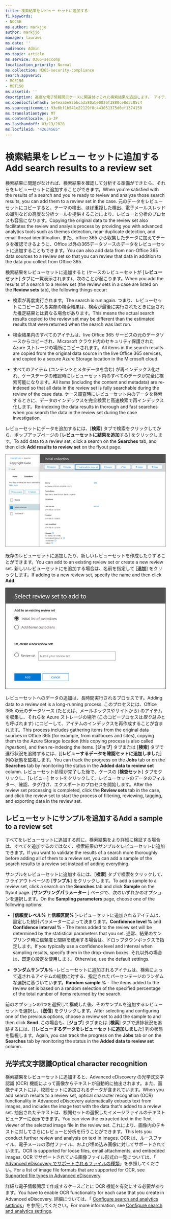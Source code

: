 ```yaml
---
title: 検索結果をレビュー セットに追加する
f1.keywords:
- NOCSH
ms.author: markjjo
author: markjjo
manager: laurawi
ms.date: ''
audience: Admin
ms.topic: article
ms.service: O365-seccomp
localization_priority: Normal
ms.collection: M365-security-compliance
search.appverid:
- MOE150
- MET150
ms.assetid: ''
description: 高度な電子情報開示ケースに関連付けられた検索結果を追加します。 アイテムは元の場所からコピーされ、Microsoft によって提供される Azure ストレージの場所にコピーされます。 また、アイテムもインデックスが再作成され、高度な電子情報開示によって画像ファイルの OCR が実行され、レビューと分析のための画像テキストがアップロードされます。
ms.openlocfilehash: 5e4eaa5e83bbca3a80abe0026f3880ce8d3c85c4
ms.sourcegitcommit: 93e6bf1b541e22129f8c443051375d0ef1374150
ms.translationtype: MT
ms.contentlocale: ja-JP
ms.lasthandoff: 03/13/2020
ms.locfileid: "42634565"
---
```

# <a name="add-search-results-to-a-review-set"></a><span data-ttu-id="a2234-105">検索結果をレビュー セットに追加する</span><span class="sxs-lookup"><span data-stu-id="a2234-105">Add search results to a review set</span></span>

<span data-ttu-id="a2234-106">検索結果に問題がなければ、検索結果を確認して分析する準備ができたら、それらをレビューセットに追加することができます。</span><span class="sxs-lookup"><span data-stu-id="a2234-106">When you're satisfied with the results of a search and you're ready to review and analyze those search results, you can add them to a review set in the case.</span></span> <span data-ttu-id="a2234-107">元のデータをレビューセットにコピーすると、テーマの検出、ほぼ重複した検出、電子メールスレッドの識別などの高度な分析ツールを提供することにより、レビューと分析のプロセスも容易になります。</span><span class="sxs-lookup"><span data-stu-id="a2234-107">Copying the original data to the review set also facilitates the review and analysis process by providing you with advanced analytics tools such as themes detection, near-duplicate detection, and email thread identification.</span></span> <span data-ttu-id="a2234-108">また、office 365 から収集したデータに加えてデータを確認できるように、Office 以外の365データソースのデータをレビューセットに追加することもできます。</span><span class="sxs-lookup"><span data-stu-id="a2234-108">You can also add data from non-Office 365 data sources to a review set so that you can review that data in addition to the data you collect from Office 365.</span></span> 

<span data-ttu-id="a2234-109">検索結果をレビューセットに追加すると (ケースのレビューセットが [**レビューセット**] タブに一覧表示されます)、次のことが起こります。</span><span class="sxs-lookup"><span data-stu-id="a2234-109">When you add the results of a search to a review set (the review sets in a case are listed on the **Review sets** tab), the following things occur:</span></span>

- <span data-ttu-id="a2234-110">検索が再度実行されます。</span><span class="sxs-lookup"><span data-stu-id="a2234-110">The search is run again.</span></span> <span data-ttu-id="a2234-111">つまり、レビューセットにコピーされる実際の検索結果は、検索が最後に実行されたときに返された推定結果とは異なる場合があります。</span><span class="sxs-lookup"><span data-stu-id="a2234-111">This means the actual search results copied to the review set may be different than the estimated results that were returned when the search was last run.</span></span>

- <span data-ttu-id="a2234-112">検索結果内のすべてのアイテムは、live Office 365 サービスの元のデータソースからコピーされ、Microsoft クラウド内のセキュリティ保護された Azure ストレージの場所にコピーされます。</span><span class="sxs-lookup"><span data-stu-id="a2234-112">All items in the search results are copied from the original data source in the live Office 365 services, and copied to a secure Azure Storage location in the Microsoft cloud.</span></span>

- <span data-ttu-id="a2234-113">すべてのアイテム (コンテンツとメタデータを含む) が再インデックス化され、ケースデータの確認時にレビューセット内のすべてのデータが完全に検索可能になります。</span><span class="sxs-lookup"><span data-stu-id="a2234-113">All items (including the content and metadata) are re-indexed so that all data in the review set is fully searchable during the review of the case data.</span></span> <span data-ttu-id="a2234-114">ケース調査時にレビューセット内のデータを検索するときに、データのインデックスを完全検索と高速検索で再インデックス化します。</span><span class="sxs-lookup"><span data-stu-id="a2234-114">Re-indexing the data results in thorough and fast searches when you search the data in the review set during the case investigation.</span></span>

<span data-ttu-id="a2234-115">レビューセットにデータを追加するには、[**検索**] タブで検索をクリックしてから、ポップアップページの [**レビューセットに結果を追加**する] をクリックします。</span><span class="sxs-lookup"><span data-stu-id="a2234-115">To add data to a review set, click a search on the **Searches** tab, and then click **Add results to review set** on the flyout page.</span></span>

![レビューセットへのデータの追加](../media/c1b4fc00-7a15-4587-b9b0-ce594bb02e4d.png)

<span data-ttu-id="a2234-117">既存のレビューセットに追加したり、新しいレビューセットを作成したりすることができます。</span><span class="sxs-lookup"><span data-stu-id="a2234-117">You can add to an existing review set or create a new review set.</span></span>  <span data-ttu-id="a2234-118">新しいレビューセットにを追加する場合は、名前を指定して [**追加**] をクリックします。</span><span class="sxs-lookup"><span data-stu-id="a2234-118">If adding to a new review set, specify the name and then click **Add**.</span></span>

![レビューセットを選択する](../media/e8c6ab51-da8d-4c39-9b21-26bfdf453fb9.png)

<span data-ttu-id="a2234-120">レビューセットへのデータの追加は、長時間実行されるプロセスです。</span><span class="sxs-lookup"><span data-stu-id="a2234-120">Adding data to a review set is a long-running process.</span></span> <span data-ttu-id="a2234-121">このプロセスには、Office 365 の元のデータソース (たとえば、メールボックスやサイトから) のアイテムを収集し、それらを Azure ストレージの場所 (このコピープロセスは*取り込み*とも呼ばれます) にコピーして、アイテムのインデックスを再作成することが含まれます。</span><span class="sxs-lookup"><span data-stu-id="a2234-121">This process includes gathering items from the original data sources in Office 365 (for example, from mailboxes and sites), copying them to the Azure Storage location (this copying process is also called *ingestion*), and then re-indexing the items.</span></span> <span data-ttu-id="a2234-122">[**ジョブ**] タブまたは [**検索**] タブで進行状況を追跡するには、[[**レビューするデータを確認セットに追加しまし**た] 列の状態を監視します。</span><span class="sxs-lookup"><span data-stu-id="a2234-122">You can track the progress on the **Jobs** tab or on the **Searches** tab by monitoring the status in the **Added data to review set** column.</span></span> <span data-ttu-id="a2234-123">レビューセット処理が完了した後で、ケースの [**検査セット**] タブをクリックし、[レビュー] セットをクリックして、レビューセットのデータのフィルター、確認、タグ付け、エクスポートのプロセスを開始します。</span><span class="sxs-lookup"><span data-stu-id="a2234-123">After the review set processing is completed, click the **Review sets** tab in the case, and click the review set to start the process of filtering, reviewing, tagging, and exporting data in the review set.</span></span>

## <a name="add-a-sample-to-a-review-set"></a><span data-ttu-id="a2234-124">レビューセットにサンプルを追加する</span><span class="sxs-lookup"><span data-stu-id="a2234-124">Add a sample to a review set</span></span>

<span data-ttu-id="a2234-125">すべてをレビューセットに追加する前に、検索結果をより詳細に検証する場合は、すべてを追加するのではなく、検索結果のサンプルをレビューセットに追加できます。</span><span class="sxs-lookup"><span data-stu-id="a2234-125">If you want to validate the results of a search more thoroughly before adding all of them to a review set, you can add a sample of the search results to a review set instead of adding everything.</span></span>

<span data-ttu-id="a2234-126">サンプルをレビューセットに追加するには、[**検索**] タブで検索をクリックして、フライアウトページの [**サンプル**] をクリックします。</span><span class="sxs-lookup"><span data-stu-id="a2234-126">To add a sample to a review set, click a search on the **Searches** tab and click **Sample** on the flyout page.</span></span> <span data-ttu-id="a2234-127">[**サンプリングパラメーター** ] ページで、次のいずれかのオプションを選択します。</span><span class="sxs-lookup"><span data-stu-id="a2234-127">On the **Sampling parameters** page, choose one of the following options:</span></span>

- <span data-ttu-id="a2234-128">[**信頼度レベル%** と**信頼区間%** ]-レビューセットに追加されるアイテムは、設定した統計パラメーターによって決まります。</span><span class="sxs-lookup"><span data-stu-id="a2234-128">**Confidence level %** and **Confidence interval %** - The items added to the review set will be determined by the statistical parameters that you set.</span></span> <span data-ttu-id="a2234-129">通常、結果のサンプリング時に信頼度と間隔を使用する場合は、ドロップダウンボックスで指定します。</span><span class="sxs-lookup"><span data-stu-id="a2234-129">If you typically use a confidence level and interval when sampling results, specify them in the drop-down boxes.</span></span> <span data-ttu-id="a2234-130">それ以外の場合は、既定の設定を使用します。</span><span class="sxs-lookup"><span data-stu-id="a2234-130">Otherwise, use the default settings.</span></span>

- <span data-ttu-id="a2234-131">**ランダムサンプル%** -レビューセットに追加されるアイテムは、検索によって返されるアイテムの総数に対する、指定されたパーセンテージのランダムな選択に基づいています。</span><span class="sxs-lookup"><span data-stu-id="a2234-131">**Random sample %** - The items added to the review set is based on a random selection of the specified percentage of the total number of items returned by the search.</span></span>

<span data-ttu-id="a2234-132">前のオプションの1つを選択して構成した後、そのサンプルを追加するレビューセットを選択し、[**送信**] をクリックします。</span><span class="sxs-lookup"><span data-stu-id="a2234-132">After selecting and configuring one of the previous options, choose a review set to add the sample to and then click **Send**.</span></span> <span data-ttu-id="a2234-133">この場合も、[**ジョブ**] タブまたは [**検索**] タブで進捗状況を追跡するには、[[**レビューするデータをレビューセットに追加しまし**た] 列の状態を監視します。</span><span class="sxs-lookup"><span data-stu-id="a2234-133">Again, you can track the progress on the **Jobs** tab or on the **Searches** tab by monitoring the status in the **Added data to review set** column.</span></span>

## <a name="optical-character-recognition"></a><span data-ttu-id="a2234-134">光学式文字認識</span><span class="sxs-lookup"><span data-stu-id="a2234-134">Optical character recognition</span></span>

<span data-ttu-id="a2234-135">検索結果をレビューセットに追加すると、Advanced eDiscovery の光学式文字認識 (OCR) 機能によって画像からテキストが自動的に抽出されます。また、画像テキストには、校閲セットに追加されるデータが含まれています。</span><span class="sxs-lookup"><span data-stu-id="a2234-135">When you add search results to a review set, optical character recognition (OCR) functionality in Advanced eDiscovery automatically extracts text from images, and includes the image text with the data that's added to a review set.</span></span> <span data-ttu-id="a2234-136">抽出されたテキストは、校閲セットの選択したイメージファイルのテキストビューアーに表示できます。</span><span class="sxs-lookup"><span data-stu-id="a2234-136">You can view the extracted text in the Text viewer of the selected image file in the review set.</span></span> <span data-ttu-id="a2234-137">これにより、画像内のテキストに対してさらにレビューと分析を行うことができます。</span><span class="sxs-lookup"><span data-stu-id="a2234-137">This lets you conduct further review and analysis on text in images.</span></span> <span data-ttu-id="a2234-138">OCR は、ルースファイル、電子メールの添付ファイル、および埋め込み画像に対してサポートされています。</span><span class="sxs-lookup"><span data-stu-id="a2234-138">OCR is supported for loose files, email attachments, and embedded images.</span></span> <span data-ttu-id="a2234-139">OCR でサポートされている画像ファイル形式の一覧については、「 [Advanced eDiscovery でサポートされるファイルの種類](supported-filetypes-ediscovery20.md#image)」を参照してください。</span><span class="sxs-lookup"><span data-stu-id="a2234-139">For a list of image file formats that are supported for OCR, see [Supported file types in Advanced eDiscovery](supported-filetypes-ediscovery20.md#image).</span></span>

<span data-ttu-id="a2234-140">詳細な電子情報開示で作成するケースごとに OCR 機能を有効にする必要があります。</span><span class="sxs-lookup"><span data-stu-id="a2234-140">You have to enable OCR functionality for each case that you create in Advanced eDiscovery.</span></span> <span data-ttu-id="a2234-141">詳細については、「 [Configure search and analytics settings](configure-search-and-analytics-settings-in-advanced-ediscovery.md#optical-character-recognition-ocr)」を参照してください。</span><span class="sxs-lookup"><span data-stu-id="a2234-141">For more information, see [Configure search and analytics settings](configure-search-and-analytics-settings-in-advanced-ediscovery.md#optical-character-recognition-ocr).</span></span>
